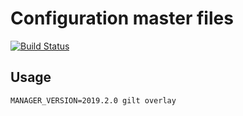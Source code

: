 # Configuration master files

[![Build Status](https://travis-ci.org/osism/cfg-master.svg?branch=master)](https://travis-ci.org/osism/cfg-master)                                                                                                          

## Usage

```
MANAGER_VERSION=2019.2.0 gilt overlay
```

